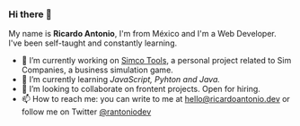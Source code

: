 ### Hi there 👋

My name is **Ricardo Antonio**, I'm from México and I'm a Web Developer. I've been self-taught and constantly learning.

- 🔭 I’m currently working on [Simco Tools](https://simcotools.app), a personal project related to Sim Companies, a business simulation game.
- 🌱 I’m currently learning _JavaScript, Pyhton and Java._
- 👯 I’m looking to collaborate on frontent projects. Open for hiring.
- 📫 How to reach me: you can write to me at hello@ricardoantonio.dev or follow me on Twitter [@rantoniodev](https://twitter.com/rantoniodev)

<!--
**ricardoantonio/ricardoantonio** is a ✨ _special_ ✨ repository because its `README.md` (this file) appears on your GitHub profile.

Here are some ideas to get you started:

- 🔭 I’m currently working on ...
- 🌱 I’m currently learning ...
- 👯 I’m looking to collaborate on ...
- 🤔 I’m looking for help with ...
- 💬 Ask me about ...
- 📫 How to reach me: ...
- 😄 Pronouns: ...
- ⚡ Fun fact: ...
-->
